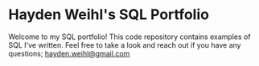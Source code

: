 # Hayden Weihl's SQL Portfolio
Welcome to my SQL portfolio! This code repository contains examples of SQL I've written. Feel free to take a look and reach out if you have any questions; hayden.weihl@gmail.com
